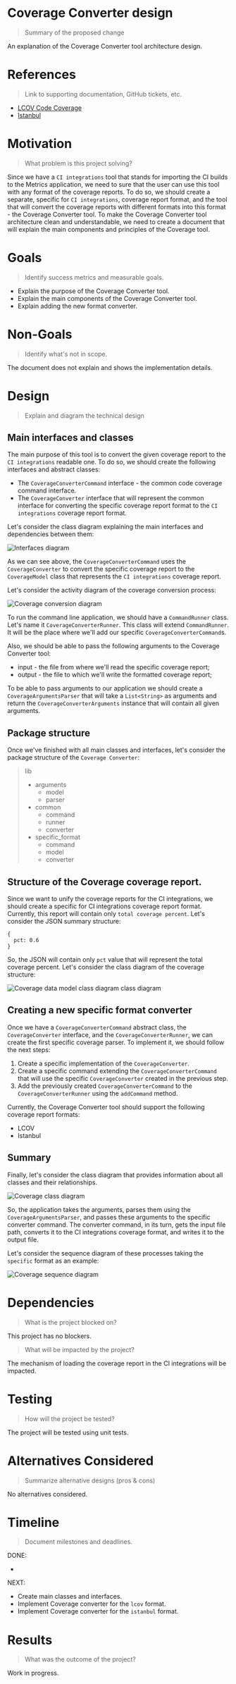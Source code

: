 # Coverage Converter design

> Summary of the proposed change

An explanation of the Coverage Converter tool architecture design.

# References

> Link to supporting documentation, GitHub tickets, etc.

- [LCOV Code Coverage](https://wiki.documentfoundation.org/Development/Lcov)
- [Istanbul](https://istanbul.js.org/)

# Motivation

> What problem is this project solving?

Since we have a `CI integrations` tool that stands for importing the CI builds to the Metrics application, we need to sure that the user can use this tool with any format of the coverage reports. To do so, we should create a separate, specific for `CI integrations`, coverage report format, and the tool that will convert the coverage reports with different formats into this format - the Coverage Converter tool. To make the Coverage Converter tool architecture clean and understandable, we need to create a document that will explain the main components and principles of the Coverage tool.

# Goals

> Identify success metrics and measurable goals.

- Explain the purpose of the Coverage Converter tool.
- Explain the main components of the Coverage Converter tool.
- Explain adding the new format converter.

# Non-Goals

> Identify what's not in scope.

The document does not explain and shows the implementation details.

# Design

> Explain and diagram the technical design

## Main interfaces and classes

The main purpose of this tool is to convert the given coverage report to the `CI integrations` readable one. To do so, we should create the following interfaces and abstract classes: 

- The `CoverageConverterCommand` interface - the common code coverage command interface. 
- The `CoverageConverter` interface that will represent the common interface for converting the specific coverage report format to the `CI integrations` coverage report format.

Let's consider the class diagram explaining the main interfaces and dependencies between them: 

![Interfaces diagram](http://www.plantuml.com/plantuml/proxy?cache=no&fmt=svg&src=https://raw.githubusercontent.com/platform-platform/monorepo/codecov_converter_design/metrics/coverage_converter/docs/diagrams/coverage_interfaces_diagram.puml)

As we can see above, the `CoverageConverterCommand` uses the `CoverageConverter` to convert the specific coverage report to the `CoverageModel` class that represents the `CI integrations` coverage report.

Let's consider the activity diagram of the coverage conversion process: 

![Coverage conversion diagram](http://www.plantuml.com/plantuml/proxy?cache=no&fmt=svg&src=https://github.com/platform-platform/monorepo/raw/codecov_converter_design/metrics/coverage_converter/docs/diagrams/coverage_conversion_activity.puml)

To run the command line application, we should have a `CommandRunner` class. Let's name it `CoverageConverterRunner`. This class will extend `CommandRunner`. It will be the place where we'll add our specific `CoverageConverterCommand`s.

Also, we should be able to pass the following arguments to the Coverage Converter tool: 

- input - the file from where we'll read the specific coverage report;
- output - the file to which we'll write the formatted coverage report;

To be able to pass arguments to our application we should create a `CoverageArgumentsParser` that will take a `List<String>` as arguments and return the `CoverageConverterArguments` instance that will contain all given arguments.

## Package structure

Once we've finished with all main classes and interfaces, let's consider the package structure of the `Coverage Converter`: 

> lib
>   - arguments
>     - model
>     - parser
>   - common 
>     - command
>     - runner
>     - converter
>   - specific_format
>     - command
>     - model
>     - converter

## Structure of the Coverage coverage report.

Since we want to unify the coverage reports for the CI integrations, we should create a specific for CI integrations coverage report format. Currently, this report will contain only `total coverage percent`. Let's consider the JSON summary structure: 

```
{
  pct: 0.6
}
```

So, the JSON will contain only `pct` value that will represent the total coverage percent. Let's consider the class diagram of the coverage structure: 

![Coverage data model class diagram class diagram](http://www.plantuml.com/plantuml/proxy?cache=no&fmt=svg&src=https://github.com/platform-platform/monorepo/raw/codecov_converter_design/metrics/coverage_converter/docs/diagrams/coverage_data_model_class_diagram.puml)


## Creating a new specific format converter

Once we have a `CoverageConverterCommand` abstract class, the `CoverageConverter` interface, and the `CoverageConverterRunner`,  we can create the first specific coverage parser. To implement it, we should follow the next steps: 

1. Create a specific implementation of the `CoverageConverter`.
2. Create a specific command extending the `CoverageConverterCommand` that will use the specific `CoverageConverter` created in the previous step.
3. Add the previously created `CoverageConverterCommand` to the `CoverageConverterRunner` using the `addCommand` method.

Currently, the Coverage Converter tool should support the following coverage report formats: 

- LCOV
- Istanbul

## Summary

Finally, let's consider the class diagram that provides information about all classes and their relationships.

![Coverage class diagram](http://www.plantuml.com/plantuml/proxy?cache=no&fmt=svg&src=https://github.com/platform-platform/monorepo/raw/codecov_converter_design/metrics/coverage_converter/docs/diagrams/coverage_class_diagram.puml)

So, the application takes the arguments, parses them using the `CoverageArgumentsParser`, and passes these arguments to the specific converter command. The converter command, in its turn, gets the input file path, converts it to the CI integrations coverage format, and writes it to the output file.

Let's consider the sequence diagram of these processes taking the `specific` format as an example:

![Coverage sequence diagram](http://www.plantuml.com/plantuml/proxy?cache=no&fmt=svg&src=https://github.com/platform-platform/monorepo/raw/codecov_converter_design/metrics/coverage_converter/docs/diagrams/coverage_sequence_diagram.puml)

# Dependencies

> What is the project blocked on?

This project has no blockers.

> What will be impacted by the project?

The mechanism of loading the coverage report in the CI integrations will be impacted.

# Testing

> How will the project be tested?

The project will be tested using unit tests.

# Alternatives Considered

> Summarize alternative designs (pros & cons)

No alternatives considered.

# Timeline

> Document milestones and deadlines.

DONE:

  -

NEXT:

  - Create main classes and interfaces.
  - Implement Coverage converter for the `lcov` format.
  - Implement Coverage converter for the `istanbul` format.
  
# Results

> What was the outcome of the project?

Work in progress.
